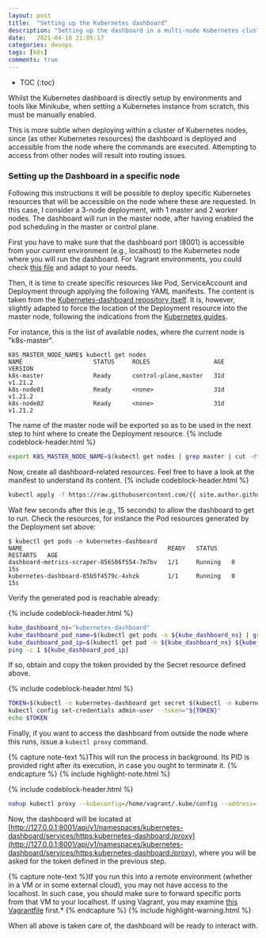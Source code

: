 ```yaml
---
layout: post
title:  "Setting up the Kubernetes dashboard"
description: "Setting up the dashboard in a multi-node Kubernetes cluster"
date:   2021-04-18 21:05:17
categories: devops
tags: [k8s]
comments: true
---
```


* TOC
{:toc}

Whilst the Kubernetes dashboard is directly setup by environments and tools like Minikube, when setting a Kubernetes instance from scratch, this must be manually enabled.

<!--more-->

This is more subtle when deploying within a cluster of Kubernetes nodes, since (as other Kubernetes resources) the dashboard is deployed and accessible from the node where the commands are executed. Attempting to access from other nodes will result into routing issues.

### Setting up the Dashboard in a specific node

Following this instructions it will be possible to deploy specific Kubernetes resources that will be accessible on the node where these are requested. In this case, I consider a 3-node deployment, with 1 master and 2 worker nodes. The dashboard will run in the master node, after having enabled the pod scheduling in the master or control plane.

First you have to make sure that the dashboard port (8001) is accessible from your current environment (e.g., localhost) to the Kubernetes node where you will run the dashboard. For Vagrant environments, you could check [this file](https://github.com/CarolinaFernandez/curso-infra-cloud/blob/master/tools/kubernetes/Vagrantfile#L72) and adapt to your needs.

Then, it is time to create specific resources like Pod, ServiceAccount and Deployment through applying the following YAML manifests. The content is taken from the [Kubernetes-dashboard repository itself](https://raw.githubusercontent.com/kubernetes/dashboard/v2.2.0/aio/deploy/recommended.yaml). It is, however, slightly adapted to force the location of the Deployment resource into the master node, following the indications from the [Kubernetes guides](https://kubernetes.io/docs/tasks/configure-pod-container/assign-pods-nodes/).

For instance, this is the list of available nodes, where the current node is "k8s-master".

```
K8S_MASTER_NODE_NAME$ kubectl get nodes
NAME                    STATUS     ROLES                  AGE   VERSION
k8s-master              Ready      control-plane,master   31d   v1.21.2
k8s-node01              Ready      <none>                 31d   v1.21.2
k8s-node02              Ready      <none>                 31d   v1.21.2
```

The name of the master node will be exported so as to be used in the next step to hint where to create the Deployment resource.
{% include codeblock-header.html %}
```bash
export K8S_MASTER_NODE_NAME=$(kubectl get nodes | grep master | cut -d" " -f1)
```

Now, create all dashboard-related resources. Feel free to have a look at the manifest to understand its content.
{% include codeblock-header.html %}
```bash
kubectl apply -f https://raw.githubusercontent.com/{{ site.author.github }}/{{ site.author.url }}/master/file/post/2021-04-18-Dashboard-in-Kubernetes/kubernetes-dashboard.yaml
```

Wait few seconds after this (e.g., 15 seconds) to allow the dashboard to get to run.
Check the resources, for instance the Pod resources generated by the Deployment set above:

```
$ kubectl get pods -n kubernetes-dashboard
NAME                                         READY   STATUS    RESTARTS   AGE
dashboard-metrics-scraper-856586f554-7m7bv   1/1     Running   0          15s
kubernetes-dashboard-85b5f4579c-4xhzk        1/1     Running   0          15s
```

Verify the generated pod is reachable already:

{% include codeblock-header.html %}
```bash
kube_dashboard_ns="kubernetes-dashboard"
kube_dashboard_pod_name=$(kubectl get pods -n ${kube_dashboard_ns} | grep "kubernetes-dashboard" | cut -d" " -f1)
kube_dashboard_pod_ip=$(kubectl get pod -n ${kube_dashboard_ns} ${kube_dashboard_pod_name} -o wide | awk -F ' ' '{print $6}' | tail -1)
ping -c 1 ${kube_dashboard_pod_ip}
```

If so, obtain and copy the token provided by the Secret resource defined above.

{% include codeblock-header.html %}
```bash
TOKEN=$(kubectl -n kubernetes-dashboard get secret $(kubectl -n kubernetes-dashboard get sa/admin-user -o jsonpath="{.secrets[0].name}") -o go-template="{{.data.token | base64decode}}")
kubectl config set-credentials admin-user --token="${TOKEN}"
echo $TOKEN
```

Finally, if you want to access the dashboard from outside the node where this runs, issue a `kubectl proxy` command.

{% capture note-text %}This will run the process in background. Its PID is provided right after its execution, in case you ought to terminate it.
{% endcapture %}
{% include highlight-note.html %}

{% include codeblock-header.html %}
```bash
nohup kubectl proxy --kubeconfig=/home/vagrant/.kube/config --address='0.0.0.0' --port=8001 --accept-hosts='.*' > kubectl_proxy_dashboard.log &
```

Now, the dashboard will be located at [http://127.0.0.1:8001/api/v1/namespaces/kubernetes-dashboard/services/https:kubernetes-dashboard:/proxy](http://127.0.0.1:8001/api/v1/namespaces/kubernetes-dashboard/services/https:kubernetes-dashboard:/proxy), where you will be asked for the token defined in the previous step.

{% capture note-text %}If you run this into a remote environment (whether in a VM or in some external cloud), you may not have access to the localhost. In such case, you should make sure to forward specific ports from that VM to your localhost. If using Vagrant, you may examine [this Vagrantfile](https://github.com/CarolinaFernandez/curso-infra-cloud/blob/master/tools/kubernetes/Vagrantfile#L72) first.*
{% endcapture %}
{% include highlight-warning.html %}

When all above is taken care of, the dashboard will be ready to interact with.
